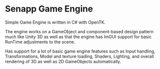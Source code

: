 # Senapp Game Engine
Simple Game Engine is written in C# with OpenTK.

The engine works on a GameObject and component-based design pattern much like Unity 3D as well as that the engine has ImGUI support for basic RunTime adjustments to the scene.

Has support for a lot of basic game engine features such as Input handling, Transformations, Model and texture loading, Shaders, Lighting, and overall rendering of 3D as well as 2D GameObjects automatically. 
